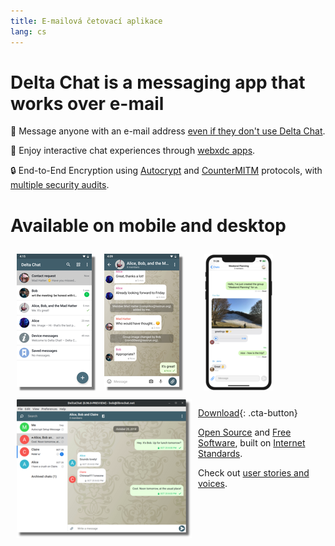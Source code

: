 ```yaml
---
title: E-mailová četovací aplikace
lang: cs
---
```


# Delta Chat is a messaging app that works over e-mail 

💬 Message anyone with an e-mail address [even if they don't use Delta Chat](https://www.youtube-nocookie.com/embed/8LbrGXKZN70).

🥳 Enjoy interactive chat experiences through [webxdc apps](https://webxdc.org).

🔒 End-to-End Encryption using [Autocrypt](https://autocrypt.org) and [CounterMITM](https://countermitm.readthedocs.io/en/latest/new.html) protocols, with [multiple security audits](https://delta.chat/en/2023-03-27-third-independent-security-audit). 

# Available on mobile and desktop


<a href="../assets/blog/screenshots/2019-12-17-delta-chat-google-play-release-chat-list-light.png">
<img src="../assets/blog/screenshots/2019-12-17-delta-chat-google-play-release-chat-list-light-thumbnail.png" width="120" height="213"
style="float: left; margin: 10px;display: block;box-shadow: 5px 5px 2px #777;" alt="A screenshot of Delta Chat on Android showing chat list" />
</a> 

<a href="../assets/blog/screenshots/2019-12-17-delta-chat-google-play-release-group-light.png">
<img src="../assets/blog/screenshots/2019-12-17-delta-chat-google-play-release-group-light-thumbnail.png" width="120" height="213"
style="float: left; margin: 10px;display: block;box-shadow: 5px 5px 2px #777;" alt="A screenshot of Delta Chat on Android showing a chat" />
</a> 

<a href="../assets/blog/desktop-screenshot.png">
<img src="../assets/blog/desktop-screenshot-thumbnail.png" width="280" height="222" style="float:left; margin: 10px" alt="A screenshot of Delta Chat on desktop" />
</a> 

<a href="../assets/blog/screenshots/2020-01-09-delta-chat-iOS-weekend-group-chat.png">
<img src="../assets/blog/screenshots/2020-01-09-delta-chat-iOS-weekend-group-chat-thumbnail.png" width="110" height="219" style="margin: 10px" alt="A screenshot of Delta Chat on IOS" />
</a>

[Download](https://get.delta.chat){: .cta-button}

[Open Source](https://en.wikipedia.org/wiki/Open-source_software)
and [Free Software](https://en.wikipedia.org/wiki/Free_software), built on [Internet Standards](https://github.com/deltachat/deltachat-core-rust/blob/master/standards.md). 

Check out [user stories and voices](user-voices).
